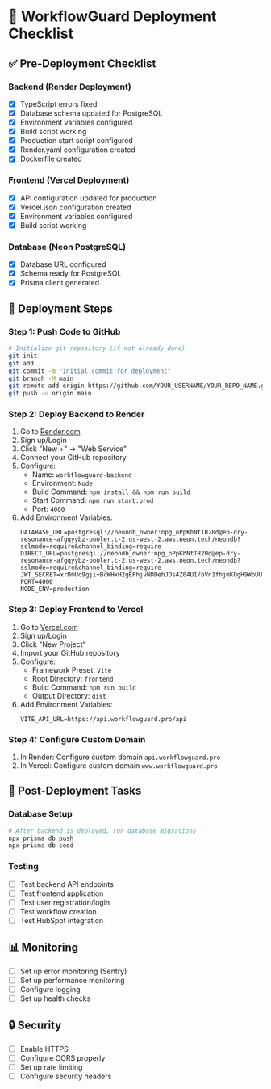 # 🚀 WorkflowGuard Deployment Checklist

## ✅ Pre-Deployment Checklist

### Backend (Render Deployment)
- [x] TypeScript errors fixed
- [x] Database schema updated for PostgreSQL
- [x] Environment variables configured
- [x] Build script working
- [x] Production start script configured
- [x] Render.yaml configuration created
- [x] Dockerfile created

### Frontend (Vercel Deployment)
- [x] API configuration updated for production
- [x] Vercel.json configuration created
- [x] Environment variables configured
- [x] Build script working

### Database (Neon PostgreSQL)
- [x] Database URL configured
- [x] Schema ready for PostgreSQL
- [x] Prisma client generated

## 🚀 Deployment Steps

### Step 1: Push Code to GitHub
```bash
# Initialize git repository (if not already done)
git init
git add .
git commit -m "Initial commit for deployment"
git branch -M main
git remote add origin https://github.com/YOUR_USERNAME/YOUR_REPO_NAME.git
git push -u origin main
```

### Step 2: Deploy Backend to Render
1. Go to [Render.com](https://render.com)
2. Sign up/Login
3. Click "New +" → "Web Service"
4. Connect your GitHub repository
5. Configure:
   - Name: `workflowguard-backend`
   - Environment: `Node`
   - Build Command: `npm install && npm run build`
   - Start Command: `npm run start:prod`
   - Port: `4000`
6. Add Environment Variables:
   ```
   DATABASE_URL=postgresql://neondb_owner:npg_oPpKhNtTR20d@ep-dry-resonance-afgqyybz-pooler.c-2.us-west-2.aws.neon.tech/neondb?sslmode=require&channel_binding=require
   DIRECT_URL=postgresql://neondb_owner:npg_oPpKhNtTR20d@ep-dry-resonance-afgqyybz-pooler.c-2.us-west-2.aws.neon.tech/neondb?sslmode=require&channel_binding=require
   JWT_SECRET=xrDmUc9gji+BcWHxH2gEPhjvNDDehJDs4Z04UI/bVn1fhjmKOgH9WoUUnrVEFYcaTlYmbUdhaoSysZWHiNy5Dw==
   PORT=4000
   NODE_ENV=production
   ```

### Step 3: Deploy Frontend to Vercel
1. Go to [Vercel.com](https://vercel.com)
2. Sign up/Login
3. Click "New Project"
4. Import your GitHub repository
5. Configure:
   - Framework Preset: `Vite`
   - Root Directory: `frontend`
   - Build Command: `npm run build`
   - Output Directory: `dist`
6. Add Environment Variables:
   ```
   VITE_API_URL=https://api.workflowguard.pro/api
   ```

### Step 4: Configure Custom Domain
1. In Render: Configure custom domain `api.workflowguard.pro`
2. In Vercel: Configure custom domain `www.workflowguard.pro`

## 🔧 Post-Deployment Tasks

### Database Setup
```bash
# After backend is deployed, run database migrations
npx prisma db push
npx prisma db seed
```

### Testing
- [ ] Test backend API endpoints
- [ ] Test frontend application
- [ ] Test user registration/login
- [ ] Test workflow creation
- [ ] Test HubSpot integration

## 📊 Monitoring
- [ ] Set up error monitoring (Sentry)
- [ ] Set up performance monitoring
- [ ] Configure logging
- [ ] Set up health checks

## 🔒 Security
- [ ] Enable HTTPS
- [ ] Configure CORS properly
- [ ] Set up rate limiting
- [ ] Configure security headers 